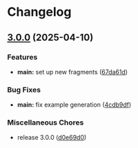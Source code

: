 # Changelog

## [3.0.0](https://github.com/ThatOpen/engine_fragment/compare/v2.4.0...v3.0.0) (2025-04-10)


### Features

* **main:** set up new fragments ([67da61d](https://github.com/ThatOpen/engine_fragment/commit/67da61dfa96d9b0292a0651d95113fb87507e77e))


### Bug Fixes

* **main:** fix example generation ([4cdb9df](https://github.com/ThatOpen/engine_fragment/commit/4cdb9dfba71a5086b378d08ac0f07776f60adb1b))


### Miscellaneous Chores

* release 3.0.0 ([d0e69d0](https://github.com/ThatOpen/engine_fragment/commit/d0e69d035cf336bdb5d9209b2416e915da23991d))
